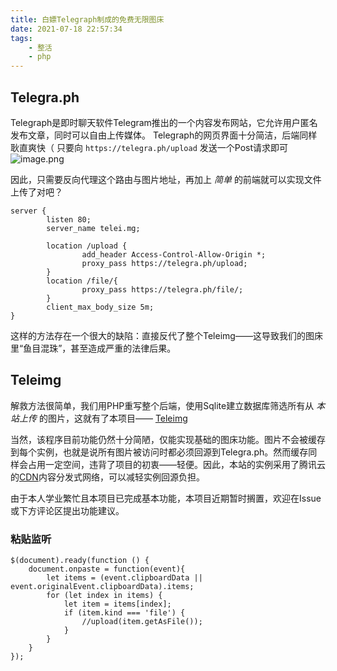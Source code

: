 ```yaml
---
title: 白嫖Telegraph制成的免费无限图床
date: 2021-07-18 22:57:34
tags: 
    - 整活
    - php
---
```

## Telegra.ph
Telegraph是即时聊天软件Telegram推出的一个内容发布网站，它允许用户匿名发布文章，同时可以自由上传媒体。
Telegraph的网页界面十分简洁，后端同样耿直爽快（
只要向 `https://telegra.ph/upload` 发送一个Post请求即可
![image.png](https://i.qmcmc.cn/file/f33c7f3473cc9eaab1de2.png)

<!-- more -->

因此，只需要反向代理这个路由与图片地址，再加上 *简单* 的前端就可以实现文件上传了对吧？

```
server {
        listen 80;
        server_name telei.mg;

 		location /upload {
                add_header Access-Control-Allow-Origin *;
                proxy_pass https://telegra.ph/upload;
        }
        location /file/{
                proxy_pass https://telegra.ph/file/;
        }
        client_max_body_size 5m;
}
```
这样的方法存在一个很大的缺陷：直接反代了整个Teleimg——这导致我们的图床里“鱼目混珠”，甚至造成严重的法律后果。

## Teleimg

解救方法很简单，我们用PHP重写整个后端，使用Sqlite建立数据库筛选所有从 _本站上传_ 的图片，这就有了本项目—— [Teleimg](https://github.com/TennousuAthena/Teleimg)

当然，该程序目前功能仍然十分简陋，仅能实现基础的图床功能。图片不会被缓存到每个实例，也就是说所有图片被访问时都必须回源到Telegra.ph。然而缓存同样会占用一定空间，违背了项目的初衷——轻便。因此，本站的实例采用了腾讯云的[CDN](https://curl.qcloud.com/ysARP1Dp)内容分发式网络，可以减轻实例回源负担。

由于本人学业繁忙且本项目已完成基本功能，本项目近期暂时搁置，欢迎在Issue或下方评论区提出功能建议。

### 粘贴监听
```
$(document).ready(function () {
    document.onpaste = function(event){
        let items = (event.clipboardData || event.originalEvent.clipboardData).items;
        for (let index in items) {
            let item = items[index];
            if (item.kind === 'file') {
                //upload(item.getAsFile());
            }
        }
    }
});
```

